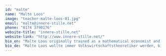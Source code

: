 ```yaml
---
id: "malte"
name: "Malte Loos"
image: "teacher-malte-loos-01.jpg"
email: "malte@innere-stille.net"
phone: "0174 3790176"
website-title: "innere-stille.net"
website-link: "http://www.innere-stille.net/"
bio_en: "Malte Loos originally trained as a mathematical economist and worked in research and finance. During his graduate studies he came to accept that he preferrend inner to outer research. Ever since he focused on finding inner stillness in the martial art Karate and its physical and meditative aspects. Malte has developed an internally soft, but very intense approach to Karate that empties the mind and frees our consciousness and emotions. He applies these in management and personal coachings and long term study programs."
bio_de: "Malte Loos wollte immer Volkswirtschaftstheoretiker werden, bis ihm das während seines postgraduierten Studiums zu unpoetisch wurde. Seither sucht er nach innerer Stille in der japanischen Kampfkunst Karate und deren meditativen Grundlagen. Malte hat einen sehr intensiven, nach innen gerichteten Trainingsstil entwickelt, der Karate nutzt, um den Geist zu entleeren und das Bewusstsein zu befreien. Er wendet diese Freiheit in Management und individuellen Coachings sowie langfristigen Studienprogrammen an."
---
```

